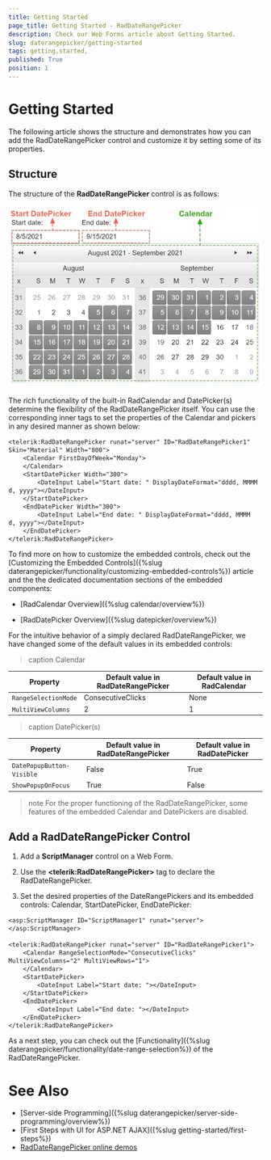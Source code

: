 ```yaml
---
title: Getting Started 
page_title: Getting Started - RadDateRangePicker
description: Check our Web Forms article about Getting Started.
slug: daterangepicker/getting-started
tags: getting,started,
published: True
position: 1
---
```


# Getting Started 

The following article shows the structure and demonstrates how you can add the RadDateRangePicker control and customize it by setting some of its properties.

## Structure

The structure of the **RadDateRangePicker** control is as follows:

![Structure](images/structure.png)

The rich functionality of the built-in RadCalendar and DatePicker(s) determine the flexibility of the RadDateRangePicker itself. You can use the corresponding inner tags to set the properties of the Calendar and pickers in any desired manner as shown below:

````ASPX
<telerik:RadDateRangePicker runat="server" ID="RadDateRangePicker1" Skin="Material" Width="800">
    <Calendar FirstDayOfWeek="Monday">
    </Calendar>
    <StartDatePicker Width="300">
        <DateInput Label="Start date: " DisplayDateFormat="dddd, MMMM  d, yyyy"></DateInput>
    </StartDatePicker>
    <EndDatePicker Width="300">
        <DateInput Label="End date: " DisplayDateFormat="dddd, MMMM  d, yyyy"></DateInput>
    </EndDatePicker>
</telerik:RadDateRangePicker>
````

To find more on how to customize the embedded controls, check out the [Customizing the Embedded Controls]({%slug daterangepicker/functionality/customizing-embedded-controls%}) article and the the dedicated documentation sections of the embedded components:

 - [RadCalendar Overview]({%slug calendar/overview%})

 - [RadDatePicker Overview]({%slug datepicker/overview%})

For the intuitive behavior of a simply declared RadDateRangePicker, we have changed some of the default values in its embedded controls: 

>caption Calendar

| Property           | Default value in **RadDateRangePicker** | Default value in **RadCalendar** |
|--------------------|-------------------------------------|------------------------------|
| `RangeSelectionMode` | ConsecutiveClicks                   | None                         |
| `MultiViewColumns`   | 2                                   | 1                            |

>caption DatePicker(s)

| Property                | Default value in **RadDateRangePicker** | Default value in **RadDatePicker** |
|-------------------------|-------------------------------------|--------------------------------|
| `DatePopupButton-Visible` | False                               | True                           |
| `ShowPopupOnFocus`        | True                                | False                          |

>note
For the proper functioning of the RadDateRangePicker, some features of the embedded Calendar and DatePickers are disabled.

## Add a RadDateRangePicker Control

1. Add a **ScriptManager** control on a Web Form.

1. Use the **&lt;telerik:RadDateRangePicker&gt;** tag to declare the RadDateRangePicker.

1. Set the desired properties of the DateRangePickers and its embedded controls: Calendar, StartDatePicker, EndDatePicker:

````ASPX
<asp:ScriptManager ID="ScriptManager1" runat="server"></asp:ScriptManager>

<telerik:RadDateRangePicker runat="server" ID="RadDateRangePicker1">
    <Calendar RangeSelectionMode="ConsecutiveClicks" MultiViewColumns="2" MultiViewRows="1">
    </Calendar>
    <StartDatePicker>
        <DateInput Label="Start date: "></DateInput>
    </StartDatePicker>
    <EndDatePicker>
        <DateInput Label="End date: "></DateInput>
    </EndDatePicker>
</telerik:RadDateRangePicker>
````

As a next step, you can check out the [Functionality]({%slug daterangepicker/functionality/date-range-selection%}) of the RadDateRangePicker.

# See Also
 * [Server-side Programming]({%slug daterangepicker/server-side-programming/overview%})
 * [First Steps with UI for ASP.NET AJAX]({%slug getting-started/first-steps%})
 * [RadDateRangePicker online demos](https://demos.telerik.com/aspnet-ajax/daterangepicker/examples/overview/defaultcs.aspx)


